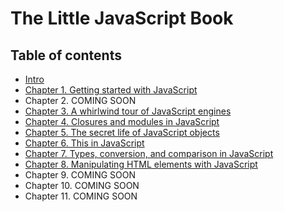 # The Little JavaScript Book

## Table of contents

* [Intro](intro.md)
* [Chapter 1. Getting started with JavaScript](chapter1.md)
* Chapter 2. COMING SOON
* [Chapter 3. A whirlwind tour of JavaScript engines](chapter3.md)
* [Chapter 4. Closures and modules in JavaScript](chapter4.md)
* [Chapter 5. The secret life of JavaScript objects](chapter5.md)
* [Chapter 6. This in JavaScript](chapter6.md)
* [Chapter 7. Types, conversion, and comparison in JavaScript](chapter7.md)
* [Chapter 8. Manipulating HTML elements with JavaScript](chapter8.md)
* Chapter 9. COMING SOON
* Chapter 10. COMING SOON
* Chapter 11. COMING SOON